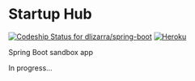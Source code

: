 # Startup Hub
[ ![Codeship Status for dlizarra/spring-boot](https://codeship.com/projects/f4bedfc0-47f4-0133-9a7d-165ff5f08e1f/status?branch=master)](https://codeship.com/projects/105118)
[![Heroku](http://heroku-badge.herokuapp.com/?app=startup-hub&root=h2console)](http://startup-hub.herokuapp.com)

Spring Boot sandbox app

In progress...  
